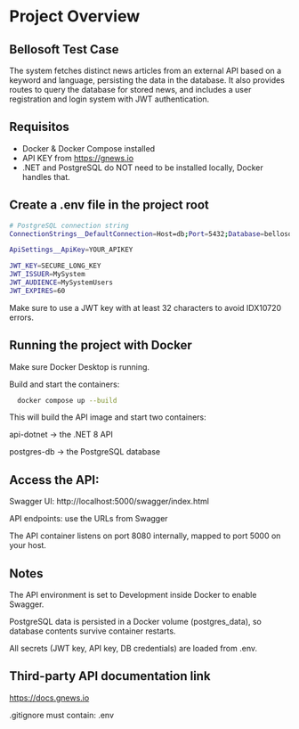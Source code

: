 # Project Overview

## Bellosoft Test Case
The system fetches distinct news articles from an external API based on a keyword and language, persisting the data in the database.
It also provides routes to query the database for stored news, and includes a user registration and login system with JWT authentication.

## Requisitos
- Docker & Docker Compose installed
- API KEY from https://gnews.io
- .NET and PostgreSQL do NOT need to be installed locally, Docker handles that.
  
## Create a .env file in the project root
```bash
# PostgreSQL connection string
ConnectionStrings__DefaultConnection=Host=db;Port=5432;Database=bellosoft;Username=postgres;Password=2005

ApiSettings__ApiKey=YOUR_APIKEY

JWT_KEY=SECURE_LONG_KEY
JWT_ISSUER=MySystem
JWT_AUDIENCE=MySystemUsers
JWT_EXPIRES=60
```
Make sure to use a JWT key with at least 32 characters to avoid IDX10720 errors.

## Running the project with Docker

Make sure Docker Desktop is running.

Build and start the containers:
```bash
  docker compose up --build
```

This will build the API image and start two containers:

api-dotnet → the .NET 8 API

postgres-db → the PostgreSQL database

## Access the API:

Swagger UI: http://localhost:5000/swagger/index.html

API endpoints: use the URLs from Swagger

The API container listens on port 8080 internally, mapped to port 5000 on your host.

## Notes

The API environment is set to Development inside Docker to enable Swagger.

PostgreSQL data is persisted in a Docker volume (postgres_data), so database contents survive container restarts.

All secrets (JWT key, API key, DB credentials) are loaded from .env.

## Third-party API documentation link
https://docs.gnews.io

.gitignore must contain:
.env
